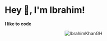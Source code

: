 <h1 title="hehehe"> Hey 👋, I'm Ibrahim!</h1>

**I like to code**

<p align="center"> <img src="https://github-readme-stats.vercel.app/api?username=IbrahimKhanGH&show_icons=true&theme=gotham" alt="IbrahimKhanGH" />
